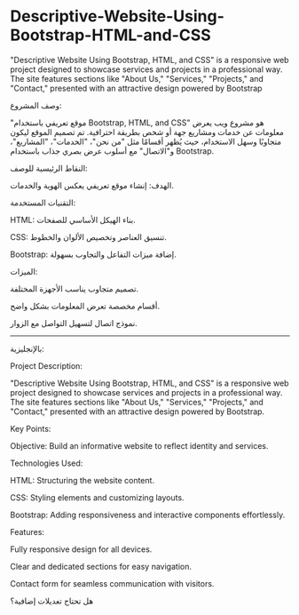 # Descriptive-Website-Using-Bootstrap-HTML-and-CSS
"Descriptive Website Using Bootstrap, HTML, and CSS" is a responsive web project designed to showcase services and projects in a professional way. The site features sections like "About Us," "Services," "Projects," and "Contact," presented with an attractive design powered by Bootstrap

وصف المشروع:

"موقع تعريفي باستخدام Bootstrap, HTML, and CSS" هو مشروع ويب يعرض معلومات عن خدمات ومشاريع جهة أو شخص بطريقة احترافية. تم تصميم الموقع ليكون متجاوبًا وسهل الاستخدام، حيث يُظهر أقسامًا مثل "من نحن"، "الخدمات"، "المشاريع"، و"الاتصال" مع أسلوب عرض بصري جذاب باستخدام Bootstrap.

النقاط الرئيسية للوصف:

الهدف: إنشاء موقع تعريفي يعكس الهوية والخدمات.

التقنيات المستخدمة:

HTML: بناء الهيكل الأساسي للصفحات.

CSS: تنسيق العناصر وتخصيص الألوان والخطوط.

Bootstrap: إضافة ميزات التفاعل والتجاوب بسهولة.


الميزات:

تصميم متجاوب يناسب الأجهزة المختلفة.

أقسام مخصصة تعرض المعلومات بشكل واضح.

نموذج اتصال لتسهيل التواصل مع الزوار.




---

بالإنجليزية:

Project Description:

"Descriptive Website Using Bootstrap, HTML, and CSS" is a responsive web project designed to showcase services and projects in a professional way. The site features sections like "About Us," "Services," "Projects," and "Contact," presented with an attractive design powered by Bootstrap.

Key Points:

Objective: Build an informative website to reflect identity and services.

Technologies Used:

HTML: Structuring the website content.

CSS: Styling elements and customizing layouts.

Bootstrap: Adding responsiveness and interactive components effortlessly.


Features:

Fully responsive design for all devices.

Clear and dedicated sections for easy navigation.

Contact form for seamless communication with visitors.



هل تحتاج تعديلات إضافية؟


